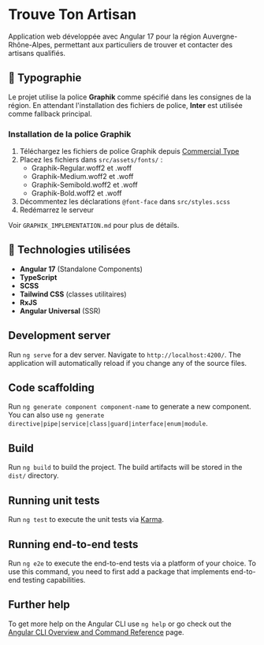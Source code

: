 # Trouve Ton Artisan

Application web développée avec Angular 17 pour la région Auvergne-Rhône-Alpes, permettant aux particuliers de trouver et contacter des artisans qualifiés.

## 🎨 Typographie

Le projet utilise la police **Graphik** comme spécifié dans les consignes de la région. En attendant l'installation des fichiers de police, **Inter** est utilisée comme fallback principal.

### Installation de la police Graphik

1. Téléchargez les fichiers de police Graphik depuis [Commercial Type](https://commercialtype.com/catalog/graphik)
2. Placez les fichiers dans `src/assets/fonts/` :
   - Graphik-Regular.woff2 et .woff
   - Graphik-Medium.woff2 et .woff
   - Graphik-Semibold.woff2 et .woff
   - Graphik-Bold.woff2 et .woff
3. Décommentez les déclarations `@font-face` dans `src/styles.scss`
4. Redémarrez le serveur

Voir `GRAPHIK_IMPLEMENTATION.md` pour plus de détails.

## 🚀 Technologies utilisées

- **Angular 17** (Standalone Components)
- **TypeScript**
- **SCSS**
- **Tailwind CSS** (classes utilitaires)
- **RxJS**
- **Angular Universal** (SSR)

## Development server

Run `ng serve` for a dev server. Navigate to `http://localhost:4200/`. The application will automatically reload if you change any of the source files.

## Code scaffolding

Run `ng generate component component-name` to generate a new component. You can also use `ng generate directive|pipe|service|class|guard|interface|enum|module`.

## Build

Run `ng build` to build the project. The build artifacts will be stored in the `dist/` directory.

## Running unit tests

Run `ng test` to execute the unit tests via [Karma](https://karma-runner.github.io).

## Running end-to-end tests

Run `ng e2e` to execute the end-to-end tests via a platform of your choice. To use this command, you need to first add a package that implements end-to-end testing capabilities.

## Further help

To get more help on the Angular CLI use `ng help` or go check out the [Angular CLI Overview and Command Reference](https://angular.io/cli) page.
